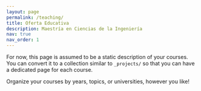 ```yaml
---
layout: page
permalink: /teaching/
title: Oferta Educativa
description: Maestría en Ciencias de la Ingeniería
nav: true
nav_order: 1
---
```


For now, this page is assumed to be a static description of your courses. You can convert it to a collection similar to `_projects/` so that you can have a dedicated page for each course.

Organize your courses by years, topics, or universities, however you like!
